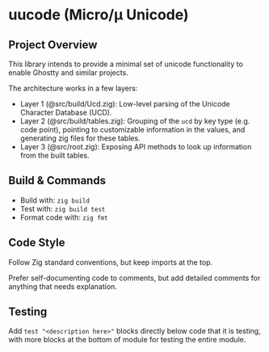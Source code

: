 # uucode (Micro/µ Unicode)

## Project Overview

This library intends to provide a minimal set of unicode functionality to enable Ghostty and similar projects.

The architecture works in a few layers:

* Layer 1 (@src/build/Ucd.zig): Low-level parsing of the Unicode Character Database (UCD).
* Layer 2 (@src/build/tables.zig): Grouping of the `ucd` by key type (e.g. code point), pointing to customizable information in the values, and generating zig files for these tables.
* Layer 3 (@src/root.zig): Exposing API methods to look up information from the built tables.

## Build & Commands

* Build with: `zig build`
* Test with: `zig build test`
* Format code with: `zig fmt`

## Code Style

Follow Zig standard conventions, but keep imports at the top.

Prefer self-documenting code to comments, but add detailed comments for anything that needs explanation.

## Testing

Add `test "<description here>"` blocks directly below code that it is testing, with more blocks at the bottom of module for testing the entire module.
